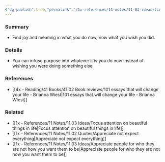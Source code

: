 ```yaml
---
{"dg-publish":true,"permalink":"/1x-references/11-notes/11-03-ideas/find-joy-in-what-you-do-not-in-what-you-wish-you-did/","title":"Find joy in what you do not in what you wish you did","created":"2024-02-14T20:18:32.179+03:00","updated":"2024-02-14T20:18:32.179+03:00"}
---
```



### Summary
- Find joy and meaning in what you do now, now what you wish you did. 

### Details
- You can infuse purpose into whatever it is you do now instead of wishing you were doing something else

### References
- [[4x - Reading/41 Books/41.02 Book reviews/101 essays that will change your life - Brianna Wiest\|101 essays that will change your life - Brianna Wiest]]

### Related
- [[1x - References/11 Notes/11.03 Ideas/Focus attention on beautiful things in life\|Focus attention on beautiful things in life]]
- [[1x - References/11 Notes/11.02 Quotes/Appreciate not expect everything\|Appreciate not expect everything]]
- [[1x - References/11 Notes/11.03 Ideas/Appreciate people for who they are not how you want them to be\|Appreciate people for who they are not how you want them to be]]